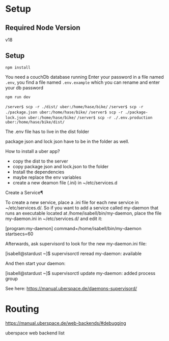 # Setup

## Required Node Version
v18

## Setup
```npm install```

You need a couchDb database running
Enter your password in a file named `.env`, you find a file named `.env.example` which you can rename and enter your db password

```npm run dev```


```/server$ scp -r ./dist/ uber:/home/hase/bike/```
```/server$ scp -r ./package.json uber:/home/hase/bike/```
```/server$ scp -r ./package-lock.json uber:/home/hase/bike/```
```/server$ scp -r ./.env.production uber:/home/hase/bike/dist/```

The .env file has to live in the dist folder

package json and lock json have to be in the folder as well.

How to install a uber app?
* copy the dist to the server
* copy package json and lock.json to the folder
* Install the dependencies
* maybe replace the env variables
* create a new deamon file (.ini) in ~/etc/services.d


Create a Service¶

To create a new service, place a .ini file for each new service in ~/etc/services.d/. So if you want to add a service called my-daemon that runs an executable located at /home/isabell/bin/my-daemon, place the file my-daemon.ini in ~/etc/services.d/ and edit it:

[program:my-daemon]
command=/home/isabell/bin/my-daemon
startsecs=60

Afterwards, ask supervisord to look for the new my-daemon.ini file:

[isabell@stardust ~]$ supervisorctl reread
my-daemon: available

And then start your daemon:

[isabell@stardust ~]$ supervisorctl update
my-daemon: added process group

See here: https://manual.uberspace.de/daemons-supervisord/

# Routing
https://manual.uberspace.de/web-backends/#debugging

uberspace web backend list
